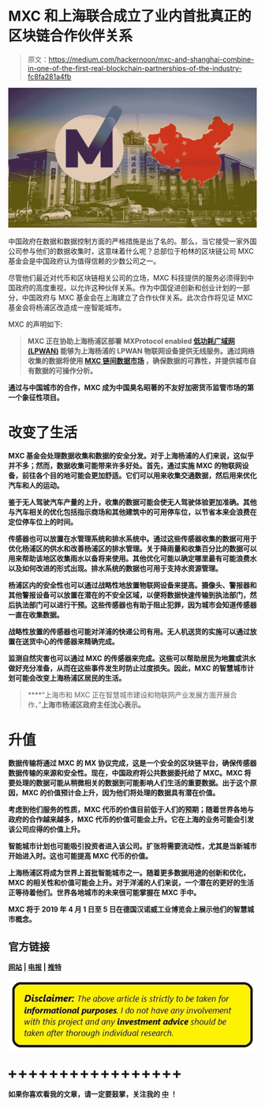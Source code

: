 # MXC 和上海联合成立了业内首批真正的区块链合作伙伴关系

> 原文：<https://medium.com/hackernoon/mxc-and-shanghai-combine-in-one-of-the-first-real-blockchain-partnerships-of-the-industry-fc8fa281a4fb>

![](img/ad0e5d7d1a6e7de368e5e99cd8ca377a.png)

中国政府在数据和数据控制方面的严格措施是出了名的。那么，当它接受一家外国公司参与他们的数据收集时，这意味着什么呢？总部位于柏林的区块链公司 MXC 基金会是中国政府认为值得信赖的少数公司之一。

尽管他们最近对代币和区块链相关公司的立场，MXC 科技提供的服务必须得到中国政府的高度重视，以允许这种伙伴关系。作为中国促进创新和创业计划的一部分，中国政府与 MXC 基金会在上海建立了合作伙伴关系。此次合作将见证 MXC 基金会将杨浦区改造成一座智能城市。

MXC 的声明如下:

> **MXC 正在协助上海杨浦区**[](https://en.wikipedia.org/wiki/Yangpu_District)****部署 MXProtocol enabled** [**低功耗广域网(LPWAN)**](https://www.mxc.org/newsroom/blog/benefits-and-limitations-of-lpwan?utm_campaign=Public%20Relations&utm_source=shanghai) **能够为上海杨浦的 LPWAN 物联网设备提供无线服务。通过网络收集的数据将使用** [**MXC 链间数据市场**](https://www.mxc.org/pillars/interchain-data-trade?utm_campaign=Public%20Relations&utm_source=shanghai) **，确保数据的可靠性，并提供城市自有数据的可操作分析。****

**通过与中国城市的合作，MXC 成为中国臭名昭著的不友好加密货币监管市场的第一个象征性项目。**

# ****改变了生活****

**MXC 基金会处理数据收集和数据的安全分发。对于上海杨浦的人们来说，这似乎并不多；然而，数据收集可能带来许多好处。首先，通过实施 MXC 的物联网设备，前往各个目的地可能会更加舒适。它们可以用来收集交通数据，然后用来优化汽车和人的运动。**

**鉴于无人驾驶汽车产量的上升，收集的数据可能会使无人驾驶体验更加准确。其他与汽车相关的优化包括指示商场和其他建筑中的可用停车位，以节省本来会浪费在定位停车位上的时间。**

**传感器也可以放置在水管理系统和排水系统中。通过这些传感器收集的数据可用于优化杨浦区的供水和改善杨浦区的排水管理。关于降雨量和收集百分比的数据可以用来帮助该地区收集雨水以备将来使用。其他优化可能以确定哪里最有可能浪费水以及如何改进的形式出现。排水系统的数据也可用于支持水资源管理。**

**杨浦区内的安全性也可以通过战略性地放置物联网设备来提高。摄像头、警报器和其他警报设备可以放置在潜在的不安全区域，以便将数据快速传输到执法部门，然后执法部门可以进行干预。这些传感器也有助于阻止犯罪，因为城市会知道传感器一直在收集数据。**

**战略性放置的传感器也可能对洋浦的快递公司有用。无人机送货的实施可以通过放置在送货中心的传感器来精确完成。**

**监测自然灾害也可以通过 MXC 的传感器来完成。这些可以帮助居民为地震或洪水做好充分准备，从而在这些事件发生时防止过度损失。因此，MXC 的智慧城市计划可能会改变上海杨浦区居民的生活。**

> ****“上海市和 MXC 正在智慧城市建设和物联网产业发展方面开展合作，”**上海市杨浦区政府主任沈心表示。**

# ****升值****

**数据传输将通过 MXC 的 MX 协议完成，这是一个安全的区块链平台，确保传感器数据传输的来源和安全性。现在，中国政府将公共数据委托给了 MXC。MXC 将要处理的数据可能从稍微相关的数据到可能影响人们生活的重要数据。出于这个原因，MXC 的价值预计会上升，因为他们将处理的数据具有潜在价值。**

**考虑到他们服务的性质，MXC 代币的价值目前低于人们的预期；随着世界各地与政府的合作越来越多，MXC 代币的价值可能会上升。它在上海的业务可能会引发该公司应得的价值上升。**

**智能城市计划也可能吸引投资者进入该公司。扩张将需要流动性，尤其是当新城市开始进入时。这也可能提高 MXC 代币的价值。**

**上海杨浦区将成为世界上首批智能城市之一。随着更多数据用途的创新和优化，MXC 的相关性和价值可能会上升。对于洋浦的人们来说，一个潜在的更好的生活正等待着他们。世界各地城市的未来很可能掌握在 MXC 手中。**

**MXC 将于 2019 年 4 月 1 日至 5 日在德国汉诺威工业博览会上展示他们的智慧城市概念。**

## **官方链接**

**[**网站**](https://mxc.news/2yL2n11) **|** [**电报**](https://mxc.news/2PCtF0J) **|** [**推特**](https://twitter.com/MXCfoundation)**

**![](img/b7d3e222c4675d578e43438ecc61b0b0.png)**

## **➕ ➕ ➕ ➕ ➕ ➕ ➕ ➕ ➕ ➕ ➕ ➕ ➕ ➕ ➕ ➕ ➕**

****如果你喜欢看我的文章，请一定要鼓掌，关注我的** [**中**](/@moarman) **！****